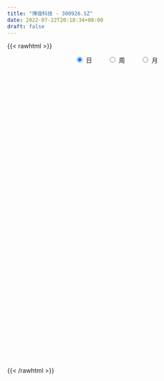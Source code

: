 ```yaml
---
title: "博俊科技 - 300926.SZ"
date: 2022-07-22T20:18:34+08:00
draft: false
---
```

{{< rawhtml >}}
    <div style="text-align: center">
        <label style="padding: 1rem;"><input style="margin-right: .5rem" type="radio" name="period" value="D" checked onclick="period_change(this)">日</label>
        <label style="padding: 1rem;"><input style="margin-right: .5rem" type="radio" name="period" value="W" onclick="period_change(this)">周</label>
        <label style="padding: 1rem;"><input style="margin-right: .5rem" type="radio" name="period" value="M" onclick="period_change(this)">月</label>
    </div>
    <div id="chart" style="height: 700px;"></div> 
    <script type="text/javascript">
        const D_v = [234369.51,167531.22,137761.3,122741.26,155857.55,140391.75,119864.9,116193.85,113505.72,135925.52,108235.72,97297.41,77523.96,62084.51,56857.83,49855.61,69548.69,101524.93,87492.18,70462.13,97535.82,71272.94,55432.78,47873.47,37488.83,43975.72,40570.62,49053.91,84072.17,52072.8,42782.95,40496.56,28825.0,31578.52,22863.61,32215.29,31085.4,61470.5,54564.92,145345.52,110065.35,74515.69,50929.39,34342.61,47921.86,70949.31,66016.16,70055.3,71000.26,51919.19,41006.09,32727.55,52837.05,39893.34,27330.69,40989.06,67646.05,81293.57,108786.14,91190.43,50222.84,38217.06,42575.15,72777.29,49784.33,78512.33,110859.47,105829.3,66523.48,83364.03,98784.8,59676.0,72375.1,38323.99,41037.31,38749.47,86896.06,169398.3,126295.31,119318.83,158614.06,109181.45,181546.95,118089.91,99601.31,71136.51,67074.51,62340.22,46185.69,41020.85,39433.8,52488.74,46586.0,32956.93,26565.67,40717.93,33270.29,23092.28,22237.53,19797.96,52820.42,32375.24,20029.95,15810.5,19789.0,12882.78,18732.02,15969.98,25457.44,20900.46,21845.11,154742.31,111520.84,71316.08,38294.56,26422.66,20708.57,22058.15,22022.2,25639.59,33309.15,23468.16,31900.78,19690.25,15640.96,24019.75,20754.27,17064.48,19512.03,24033.34,28958.81,21296.01,18112.44,15755.98,17322.55,11485.68,14113.95,16052.04,17283.4,41419.24,52758.17,28467.1,16399.08,16267.38,26083.72,57635.86,42998.42,26422.74,33776.06,19054.99,16986.23,19434.13,21160.61,33476.85,29152.6,18499.5,21222.86,17030.89,15569.1,39721.57,32333.92,26106.41,31006.48,27687.01,19383.46,18203.85,37055.68,45065.91,81059.44,42386.44,40091.11,35895.4,14909.75,29872.5,19799.31,14886.22,7584.92,16571.62,7228.99,8421.45,8482.14,12786.74,14210.56,10561.52,11036.41,11814.81,9295.22,13023.3,9358.67,10597.67,6131.06,24445.91,20918.4,29661.18,23778.93,21553.83,23327.83,10620.83,34305.07,40249.18,46920.01,43941.56,49420.29,79681.39,91550.7,70120.22,239575.51,196591.42,155834.61,99507.05,90826.77,148627.57,234452.72,146840.38,99560.93,101124.19,109674.18,101174.97,101747.17,76065.87,78997.82,50947.4,40490.75,35592.4,35013.2,34634.12,39776.72,33742.0,25953.49,44699.45,24321.0,25070.59,32480.77,38810.54,39781.97,22832.6,16389.56,18447.53,16101.54,19103.59,16116.02,27612.56,23179.64,21630.53,12715.28,17335.77,25522.18,15969.18,18682.67,24206.36,33671.21,16051.0,24138.65,17506.73,14563.26,16310.74,9473.02,12716.87,12802.59,16297.59,12461.39,13639.55,14298.36,13853.0,13269.86,14325.18,16048.87,15076.62,10453.92,13140.91,19013.28,18079.75,28697.16,18058.0,14525.62,45414.16,37393.42,25379.39,19124.0,12428.0,20887.68,19282.48,17410.51,14264.29,14028.0,18241.74,17638.77,20450.5,19744.09,13479.12,13041.25,10783.0,10736.0,10312.0,8367.0,9003.4,11623.34,16178.12,14484.0,18639.94,14110.08,11439.21,12003.52,10807.35,7012.59,26733.4,20364.02,44685.91,155960.25,121062.01,76735.4,81378.33,70720.63,87699.92,91225.59,63639.92,60849.89,56755.3,56971.05,39269.85,47424.95,70865.73,52287.71,89271.94,67050.06,64944.25,46619.59,48008.1,36371.84,35872.13,47595.0,29843.99,21495.8,21593.51,24216.94,23274.49,23610.81,103058.57,136245.58,82882.04,70963.07,47360.54,54288.9,71152.71,51305.0,67110.23,46620.28,53743.9,51684.1,36661.67,52516.52,91695.85,129906.92,113457.45,74290.2,71461.97,41316.02,48652.9,40924.19,66101.24,96952.74,78129.42,60290.24,37083.32,44767.5,21513.39,26309.0,71111.79,50100.94,68682.58,38133.99,30806.17,37344.01]
const D_histogram = [0.0,-0.0727521368,-0.1667026469,-0.1837574039,-0.030687149,-0.2243873796,-0.2450560222,-0.2564617099,-0.2321611751,-0.1236840931,-0.189936899,-0.3432939049,-0.5251937027,-0.6606442212,-0.6798792231,-0.7322047062,-0.6802434463,-0.4785750895,-0.3891126483,-0.3182602362,-0.1567619056,-0.229907614,-0.3379133835,-0.3834792002,-0.3757971993,-0.2832325522,-0.1665608432,-0.1030571034,0.0554922879,0.1388175786,0.1441441754,0.1695361929,0.2166363312,0.2316220394,0.2455872083,0.212948538,0.2372025974,0.2997710834,0.3434623525,0.5152001259,0.5489723604,0.4651690804,0.3614205922,0.2919054086,0.2883072678,0.3274706924,0.3363918399,0.3876646584,0.4197916536,0.3721834602,0.3081550461,0.2735031284,0.2220809029,0.1176644794,0.060542663,0.0301770313,0.0870277717,0.1506931163,0.2653647744,0.2873274259,0.278093621,0.2306495788,0.163132028,0.1895849771,0.1231464951,0.1599554093,0.2464201036,0.2242585448,0.1569989522,0.155261895,0.176461334,0.1307513438,-0.0932823263,-0.2007871195,-0.3268016824,-0.4232437098,-0.197739623,0.122456947,0.2086101093,0.3096417445,0.3846408116,0.3166231821,0.3519860444,0.2912219627,0.1631563252,0.0222232812,-0.1449645776,-0.2167673395,-0.276856979,-0.30093516,-0.2896449436,-0.3065341477,-0.3701341319,-0.3580019925,-0.3288549317,-0.2694000055,-0.2700326014,-0.2808748527,-0.2873351292,-0.2760154295,-0.1954418136,-0.1543734383,-0.1443344429,-0.136072409,-0.169890418,-0.1698492981,-0.1175684881,-0.0713936049,-0.0115201657,0.0155362568,0.0454587453,0.2605766576,0.3003793627,0.224974037,0.1561035033,0.0830961868,0.0430426181,0.028198098,-0.0071462187,-0.0062452443,-0.0471152606,-0.049375355,-0.036138957,-0.034222816,-0.0407007928,-0.0851928734,-0.0897199805,-0.1178956091,-0.0927775816,-0.0436576888,0.0122870772,0.010836569,-0.0290895525,-0.0750177327,-0.1546762839,-0.1698995738,-0.1531234742,-0.0925704964,-0.0471092714,0.0606454444,0.1454980658,0.135273344,0.1384358037,0.138658782,0.1603241656,0.2181787993,0.2422173838,0.2489921087,0.1591460424,0.1056227018,0.0461601331,-0.0235857604,-0.0099132448,0.032375813,0.0769088023,0.0788569794,0.0448974905,0.0092549534,-0.0096407229,0.0027562003,0.0302815095,0.0415263459,0.0782588459,0.0816375023,0.0714055523,0.0459964228,0.0722902887,0.1115785125,0.1745664303,0.1938258634,0.185502103,0.1037437356,0.0234034464,-0.0582715557,-0.1459414284,-0.2018078616,-0.2145684675,-0.289136105,-0.3110832112,-0.2720240206,-0.2101947006,-0.1662117489,-0.1098143183,-0.0904615485,-0.0906687419,-0.0512259199,-0.0271727382,-0.0050299873,-0.0165046081,-0.043305397,-0.0469380326,-0.0197974925,-0.0468605117,-0.0080925766,0.0392906119,0.0805657453,0.085032653,0.0845080311,0.1394019566,0.1952033198,0.2699013455,0.3040492317,0.346674066,0.3711658301,0.4523617067,0.7884493532,0.9655780743,1.059029888,0.8712747019,0.6887050876,0.5524863071,0.7747564723,0.8790038221,0.7275862898,0.4955925166,0.3645259185,0.2804222354,0.2039966471,-0.0395736295,-0.1938062408,-0.4354029221,-0.623650299,-0.6720813825,-0.7175142279,-0.6817459676,-0.6624121686,-0.5941706594,-0.5594009762,-0.527651359,-0.5799430134,-0.6272402489,-0.5890023461,-0.5029201275,-0.3997889836,-0.4136350997,-0.4238268587,-0.3912991064,-0.3774812654,-0.3510037201,-0.3490881374,-0.3044363952,-0.3271809146,-0.2740819402,-0.2732456066,-0.2318354071,-0.1755711587,-0.0831898575,-0.0340892185,0.0083620584,0.0801391109,0.0419072219,0.0087464835,-0.0909931337,-0.1453405853,-0.1348716778,-0.179106849,-0.179597532,-0.2128617364,-0.1706268637,-0.1128900629,-0.0584171393,0.0046893426,0.0252159728,0.0057955086,0.0102050711,0.0401454195,0.0825124179,0.1085611836,0.1195781617,0.1477650309,0.1568194946,0.1938933687,0.1529700812,0.1574919131,0.164374802,0.2351815871,0.2665019535,0.2542311278,0.2013002908,0.1309440541,0.0198704713,-0.0732941614,-0.0889179578,-0.0995913377,-0.142113279,-0.2307622551,-0.237850538,-0.1858845264,-0.1151593189,-0.0348449183,0.0301182384,0.0832617647,0.0909216185,0.0994587187,0.0976606183,0.0745782228,0.0928021194,0.0693787879,0.0183688355,0.0267287733,-0.0079706338,-0.0569726342,-0.1288331976,-0.1350173591,-0.154926276,-0.0786562216,-0.0244177067,0.248711426,0.4495083384,0.493224458,0.4523003194,0.4232573977,0.3415924006,0.3344701541,0.2326438572,-0.0137163494,-0.097767323,-0.0677989718,-0.0692520651,-0.0659147859,-0.0098219286,0.0521682964,0.1138481686,0.2031113291,0.2253870031,0.2269691469,0.197111794,0.1946134056,0.1630017745,0.1520805686,0.0662852295,0.0259750663,-0.0246152517,-0.0649009544,-0.0600920899,-0.0909516147,-0.1002227325,0.1587460823,0.2560076666,0.285799137,0.2627922386,0.1511399043,0.108773881,0.0990446216,0.0813377859,0.0593735963,0.0185262852,0.0132529991,0.0024432786,-0.0316971293,-0.0696643465,-0.007687318,0.1194449999,0.2281481811,0.2520733933,0.1093517797,-0.0125256896,-0.0408923963,-0.1028801026,-0.0854539686,-0.0247151076,0.0447273915,0.0118601371,-0.0489754262,-0.1827525088,-0.2514339614,-0.2719503871,-0.1820868455,-0.0949817852,-0.0177844558,-0.0012193318,-0.0165029485,-0.004961215]
const D_fast = [0.0,-0.0909401709,-0.2265663428,-0.2895604508,-0.1441619832,-0.3939590587,-0.4758917068,-0.551412822,-0.585152581,-0.5075965222,-0.6213335529,-0.860514035,-1.1737122584,-1.4743238323,-1.6635286399,-1.8989052996,-2.0170049013,-1.9349803169,-1.9427960377,-1.9515086847,-1.8292008305,-1.9598234424,-2.1523075578,-2.2937431746,-2.3800104735,-2.3582539644,-2.2832224662,-2.2454830023,-2.073060539,-1.9550308537,-1.913668213,-1.8458921473,-1.7446329261,-1.6717417081,-1.5963797371,-1.5757812729,-1.4922265642,-1.3547153073,-1.2251584501,-0.9246206452,-0.7536053207,-0.7211163305,-0.7345096706,-0.7310485021,-0.6625698259,-0.5415387283,-0.4485196208,-0.3003306377,-0.1632557291,-0.1178180574,-0.10480771,-0.0710838457,-0.0669858454,-0.141986149,-0.1839722997,-0.2067936736,-0.1281859902,-0.0268473666,0.1541654852,0.2479599931,0.3082495934,0.3184679459,0.2917334022,0.3655825955,0.3299307373,0.4067285039,0.5547982241,0.5887013014,0.5606914469,0.5977698635,0.6630846359,0.6500624817,0.40270823,0.2450066569,0.0372916734,-0.1649612814,0.0111078996,0.3619187064,0.5002243959,0.6786664673,0.8498257373,0.8609639033,0.9843232767,0.9963646858,0.9090881295,0.7737109058,0.5702819026,0.4442873058,0.3149834216,0.2156714505,0.154550431,0.06102769,-0.0951058271,-0.1724741859,-0.225540858,-0.2334359332,-0.3015766795,-0.3826376439,-0.4609317027,-0.5186158604,-0.4869026978,-0.4844276822,-0.5104722974,-0.5362283658,-0.6125189794,-0.6549401839,-0.632051496,-0.603725014,-0.5467316162,-0.5157911295,-0.4745039547,-0.194241878,-0.0793443322,-0.0985061486,-0.1283508066,-0.1805840763,-0.2098769906,-0.2176719861,-0.2548028575,-0.2554631942,-0.3081120256,-0.3227159587,-0.3185143,-0.325153863,-0.341807038,-0.407597337,-0.4345544392,-0.4922039701,-0.490280338,-0.4520748674,-0.3930583321,-0.3917996981,-0.4389982076,-0.503680821,-0.6220084432,-0.6797066265,-0.7012113955,-0.6638010418,-0.6301171347,-0.5072010577,-0.3859739199,-0.3623803056,-0.324608895,-0.2897212212,-0.2279747962,-0.1155754627,-0.0309825323,0.0380402198,-0.0120193359,-0.039137001,-0.0870595364,-0.16270187,-0.1515076656,-0.1011246545,-0.0373644646,-0.0157020428,-0.038437159,-0.0717659577,-0.0930718147,-0.0799858415,-0.044890155,-0.0232637321,0.0330334794,0.0568215113,0.0644409494,0.0505309256,0.0948973637,0.1620802156,0.268709741,0.3364256399,0.3744774053,0.3186549718,0.2441655442,0.1479226531,0.0237674233,-0.0825509752,-0.148953698,-0.2958053618,-0.3955232708,-0.4244700854,-0.4151894405,-0.412759426,-0.3838155751,-0.3870781924,-0.4099525713,-0.3833162292,-0.366056232,-0.345170978,-0.3607717508,-0.398398889,-0.4137660327,-0.3915748658,-0.4303530128,-0.3936082219,-0.3364023804,-0.2749858107,-0.2492607398,-0.2286583538,-0.1389139392,-0.034311746,0.1078616161,0.2180218101,0.3473151609,0.4645983826,0.6588846859,1.1920846706,1.6106079103,1.968817196,1.9988806854,1.988487343,1.9903901393,2.4063494225,2.7303477279,2.760826768,2.652731124,2.6127960055,2.5987978813,2.5733714548,2.3199077707,2.1172235992,1.7667761874,1.4226162358,1.2061648066,0.9813534042,0.8466851727,0.7004159295,0.6201147739,0.515034213,0.4148709905,0.2175935827,0.013486285,-0.0955263988,-0.135174212,-0.131990314,-0.2492452051,-0.3653936787,-0.430690703,-0.5112431784,-0.5725165631,-0.6578730148,-0.6893303713,-0.7938701194,-0.80929163,-0.8767666981,-0.8933153504,-0.8809438916,-0.8093600547,-0.7687817204,-0.7242399289,-0.6324280987,-0.6601831823,-0.6911572997,-0.8136452003,-0.9043277982,-0.9275768103,-1.0165886937,-1.0619787597,-1.1484583981,-1.1488802414,-1.1193659563,-1.0794973175,-1.0152185,-0.9883878766,-1.0063594637,-0.9993986334,-0.9594219302,-0.8964268273,-0.8432377657,-0.8023262472,-0.7371981202,-0.6889387829,-0.6033915666,-0.6060723338,-0.5621775236,-0.5142009342,-0.3845987523,-0.2866528976,-0.2353659413,-0.2379717056,-0.2755919288,-0.3816978937,-0.4931860668,-0.5310393527,-0.566610567,-0.6446608281,-0.791000368,-0.8575512853,-0.8520564054,-0.8101210276,-0.7385178566,-0.6660251402,-0.5920661728,-0.5616759143,-0.5282741345,-0.5056570803,-0.5100949202,-0.4686704936,-0.4747491281,-0.5211668717,-0.5061247406,-0.5428168061,-0.606061965,-0.7101308278,-0.7500693292,-0.808709815,-0.7521038161,-0.7039697278,-0.3686627387,-0.0554887416,0.1115334925,0.1836844338,0.2604558615,0.2641889645,0.3406842565,0.2970189239,0.04722963,-0.0612631743,-0.0482445661,-0.0670106757,-0.0801520929,-0.0265147179,0.0485175813,0.1386594957,0.2787004885,0.3573229132,0.4156473438,0.4350679393,0.4812229023,0.4903617149,0.5174606511,0.4482366193,0.4144202227,0.3576760918,0.3011651505,0.2909509926,0.237353564,0.2030267632,0.5016820985,0.6629455995,0.7641868541,0.8068780153,0.7330106572,0.7178381041,0.7328700001,0.7354976109,0.7283768204,0.6921610806,0.6902010442,0.6800021434,0.6379374531,0.5825541493,0.6426093483,0.7996029162,0.9653431427,1.0522867031,0.9369030345,0.8118941428,0.773304337,0.6855966051,0.6816592469,0.736219331,0.8168436781,0.7869414579,0.713862038,0.5343968283,0.4028568853,0.3143528628,0.358694693,0.422054307,0.4948055225,0.5110658136,0.4916564597,0.5019578894]
const D_slow = [0.0,-0.0181880342,-0.0598636959,-0.1058030469,-0.1134748341,-0.169571679,-0.2308356846,-0.2949511121,-0.3529914059,-0.3839124291,-0.4313966539,-0.5172201301,-0.6485185558,-0.8136796111,-0.9836494168,-1.1667005934,-1.336761455,-1.4564052274,-1.5536833894,-1.6332484485,-1.6724389249,-1.7299158284,-1.8143941743,-1.9102639743,-2.0042132742,-2.0750214122,-2.116661623,-2.1424258989,-2.1285528269,-2.0938484322,-2.0578123884,-2.0154283402,-1.9612692574,-1.9033637475,-1.8419669454,-1.7887298109,-1.7294291616,-1.6544863907,-1.5686208026,-1.4398207711,-1.302577681,-1.1862854109,-1.0959302629,-1.0229539107,-0.9508770938,-0.8690094207,-0.7849114607,-0.6879952961,-0.5830473827,-0.4900015176,-0.4129627561,-0.344586974,-0.2890667483,-0.2596506284,-0.2445149627,-0.2369707049,-0.215213762,-0.1775404829,-0.1111992893,-0.0393674328,0.0301559725,0.0878183671,0.1286013741,0.1759976184,0.2067842422,0.2467730945,0.3083781204,0.3644427566,0.4036924947,0.4425079685,0.4866233019,0.5193111379,0.4959905563,0.4457937764,0.3640933558,0.2582824284,0.2088475226,0.2394617594,0.2916142867,0.3690247228,0.4651849257,0.5443407212,0.6323372323,0.705142723,0.7459318043,0.7514876246,0.7152464802,0.6610546453,0.5918404006,0.5166066106,0.4441953747,0.3675618377,0.2750283048,0.1855278066,0.1033140737,0.0359640723,-0.031544078,-0.1017627912,-0.1735965735,-0.2426004309,-0.2914608843,-0.3300542439,-0.3661378546,-0.4001559568,-0.4426285613,-0.4850908859,-0.5144830079,-0.5323314091,-0.5352114505,-0.5313273863,-0.5199627,-0.4548185356,-0.3797236949,-0.3234801857,-0.2844543098,-0.2636802631,-0.2529196086,-0.2458700841,-0.2476566388,-0.2492179499,-0.260996765,-0.2733406037,-0.282375343,-0.290931047,-0.3011062452,-0.3224044635,-0.3448344587,-0.374308361,-0.3975027564,-0.4084171786,-0.4053454093,-0.402636267,-0.4099086551,-0.4286630883,-0.4673321593,-0.5098070527,-0.5480879213,-0.5712305454,-0.5830078633,-0.5678465021,-0.5314719857,-0.4976536497,-0.4630446987,-0.4283800032,-0.3882989618,-0.333754262,-0.273199916,-0.2109518889,-0.1711653783,-0.1447597028,-0.1332196695,-0.1391161096,-0.1415944208,-0.1335004676,-0.114273267,-0.0945590221,-0.0833346495,-0.0810209112,-0.0834310919,-0.0827420418,-0.0751716644,-0.064790078,-0.0452253665,-0.0248159909,-0.0069646029,0.0045345028,0.022607075,0.0505017031,0.0941433107,0.1425997766,0.1889753023,0.2149112362,0.2207620978,0.2061942089,0.1697088518,0.1192568864,0.0656147695,-0.0066692568,-0.0844400596,-0.1524460647,-0.2049947399,-0.2465476771,-0.2740012567,-0.2966166438,-0.3192838293,-0.3320903093,-0.3388834938,-0.3401409907,-0.3442671427,-0.355093492,-0.3668280001,-0.3717773732,-0.3834925012,-0.3855156453,-0.3756929923,-0.355551556,-0.3342933928,-0.313166385,-0.2783158958,-0.2295150659,-0.1620397295,-0.0860274216,0.0006410949,0.0934325525,0.2065229792,0.4036353174,0.645029836,0.909787308,1.1276059835,1.2997822554,1.4379038322,1.6315929502,1.8513439058,2.0332404782,2.1571386074,2.248270087,2.3183756459,2.3693748076,2.3594814003,2.31102984,2.2021791095,2.0462665348,1.8782461891,1.6988676322,1.5284311403,1.3628280981,1.2142854333,1.0744351892,0.9425223495,0.7975365961,0.6407265339,0.4934759474,0.3677459155,0.2677986696,0.1643898947,0.05843318,-0.0393915966,-0.133761913,-0.221512843,-0.3087848773,-0.3848939761,-0.4666892048,-0.5352096898,-0.6035210915,-0.6614799433,-0.7053727329,-0.7261701973,-0.7346925019,-0.7326019873,-0.7125672096,-0.7020904041,-0.6999037833,-0.7226520667,-0.758987213,-0.7927051324,-0.8374818447,-0.8823812277,-0.9355966618,-0.9782533777,-1.0064758934,-1.0210801782,-1.0199078426,-1.0136038494,-1.0121549723,-1.0096037045,-0.9995673496,-0.9789392452,-0.9517989493,-0.9219044088,-0.8849631511,-0.8457582775,-0.7972849353,-0.759042415,-0.7196694367,-0.6785757362,-0.6197803394,-0.5531548511,-0.4895970691,-0.4392719964,-0.4065359829,-0.401568365,-0.4198919054,-0.4421213949,-0.4670192293,-0.502547549,-0.5602381128,-0.6197007473,-0.6661718789,-0.6949617087,-0.7036729382,-0.6961433786,-0.6753279375,-0.6525975329,-0.6277328532,-0.6033176986,-0.5846731429,-0.561472613,-0.5441279161,-0.5395357072,-0.5328535139,-0.5348461723,-0.5490893309,-0.5812976303,-0.61505197,-0.653783539,-0.6734475944,-0.6795520211,-0.6173741646,-0.50499708,-0.3816909655,-0.2686158857,-0.1628015362,-0.0774034361,0.0062141024,0.0643750667,0.0609459794,0.0365041486,0.0195544057,0.0022413894,-0.0142373071,-0.0166927892,-0.0036507151,0.0248113271,0.0755891593,0.1319359101,0.1886781968,0.2379561453,0.2866094967,0.3273599404,0.3653800825,0.3819513899,0.3884451564,0.3822913435,0.3660661049,0.3510430824,0.3283051788,0.3032494956,0.3429360162,0.4069379329,0.4783877171,0.5440857768,0.5818707528,0.6090642231,0.6338253785,0.654159825,0.669003224,0.6736347953,0.6769480451,0.6775588648,0.6696345824,0.6522184958,0.6502966663,0.6801579163,0.7371949615,0.8002133099,0.8275512548,0.8244198324,0.8141967333,0.7884767077,0.7671132155,0.7609344386,0.7721162865,0.7750813208,0.7628374642,0.717149337,0.6542908467,0.5863032499,0.5407815385,0.5170360922,0.5125899783,0.5122851453,0.5081594082,0.5069191044]
const D_data = [['2021-01-07', 36.5, 31.15, 30.78, 38.2],['2021-01-08', 28.13, 30.01, 27.12, 32.8],['2021-01-11', 29.98, 29.19, 29.0, 32.58],['2021-01-12', 27.0, 29.7, 26.04, 31.28],['2021-01-13', 28.82, 32.1, 28.62, 32.28],['2021-01-14', 30.68, 27.52, 27.5, 32.05],['2021-01-15', 26.51, 28.89, 26.15, 30.12],['2021-01-18', 28.5, 28.68, 27.1, 29.6],['2021-01-19', 28.0, 28.92, 28.0, 30.66],['2021-01-20', 29.04, 30.14, 27.7, 30.44],['2021-01-21', 29.56, 27.88, 27.85, 29.6],['2021-01-22', 28.2, 25.91, 25.74, 28.4],['2021-01-25', 25.18, 24.21, 23.79, 25.2],['2021-01-26', 24.28, 23.35, 23.24, 24.98],['2021-01-27', 22.8, 23.72, 22.23, 23.74],['2021-01-28', 23.1, 22.39, 22.34, 23.77],['2021-01-29', 22.45, 22.95, 21.53, 23.98],['2021-02-01', 22.5, 24.85, 22.5, 25.12],['2021-02-02', 24.52, 23.67, 23.65, 26.15],['2021-02-03', 22.99, 23.36, 22.21, 23.88],['2021-02-04', 22.82, 24.7, 22.33, 25.8],['2021-02-05', 24.3, 21.6, 21.6, 24.5],['2021-02-08', 21.21, 20.19, 20.06, 22.16],['2021-02-09', 20.19, 20.0, 19.63, 20.59],['2021-02-10', 20.1, 19.98, 19.85, 20.85],['2021-02-18', 20.0, 20.76, 20.0, 20.91],['2021-02-19', 20.76, 21.15, 20.41, 21.35],['2021-02-22', 21.14, 20.56, 20.53, 21.45],['2021-02-23', 20.5, 22.03, 20.13, 22.76],['2021-02-24', 21.6, 21.52, 21.19, 21.91],['2021-02-25', 21.5, 20.6, 20.55, 21.61],['2021-02-26', 20.1, 20.77, 20.01, 21.5],['2021-03-01', 20.75, 21.11, 20.53, 21.33],['2021-03-02', 21.2, 20.78, 20.61, 21.45],['2021-03-03', 20.62, 20.77, 20.39, 21.0],['2021-03-04', 20.73, 20.06, 20.06, 20.73],['2021-03-05', 20.08, 20.68, 20.02, 21.02],['2021-03-08', 20.9, 21.37, 20.81, 22.0],['2021-03-09', 21.19, 21.45, 20.1, 21.8],['2021-03-10', 22.5, 23.77, 22.5, 25.74],['2021-03-11', 22.29, 22.83, 21.35, 23.38],['2021-03-12', 22.18, 21.45, 21.28, 22.32],['2021-03-15', 21.17, 20.86, 20.31, 21.2],['2021-03-16', 20.78, 20.93, 20.56, 21.18],['2021-03-17', 20.87, 21.65, 20.57, 21.65],['2021-03-18', 21.52, 22.4, 21.52, 22.58],['2021-03-19', 22.0, 22.3, 21.77, 22.96],['2021-03-22', 22.3, 23.18, 22.3, 23.88],['2021-03-23', 23.17, 23.4, 22.54, 23.95],['2021-03-24', 22.95, 22.6, 22.05, 23.45],['2021-03-25', 22.57, 22.3, 22.25, 23.13],['2021-03-26', 22.18, 22.58, 22.12, 22.6],['2021-03-29', 22.03, 22.29, 21.34, 22.33],['2021-03-30', 22.1, 21.3, 21.16, 22.23],['2021-03-31', 21.21, 21.49, 21.21, 21.78],['2021-04-01', 21.49, 21.59, 21.45, 22.38],['2021-04-02', 21.35, 22.77, 20.98, 22.77],['2021-04-06', 22.91, 23.25, 22.6, 23.88],['2021-04-07', 23.25, 24.52, 22.72, 25.66],['2021-04-08', 24.5, 23.94, 23.85, 25.0],['2021-04-09', 23.66, 23.81, 23.58, 24.4],['2021-04-12', 23.65, 23.39, 23.2, 23.91],['2021-04-13', 23.3, 23.0, 22.82, 23.97],['2021-04-14', 22.96, 24.23, 22.86, 24.71],['2021-04-15', 23.82, 23.11, 22.96, 23.84],['2021-04-16', 22.99, 24.47, 22.97, 24.75],['2021-04-19', 24.48, 25.63, 24.23, 26.68],['2021-04-20', 26.48, 24.68, 24.65, 26.78],['2021-04-21', 24.35, 24.08, 23.86, 25.28],['2021-04-22', 23.88, 24.9, 23.63, 25.37],['2021-04-23', 24.5, 25.44, 24.0, 25.94],['2021-04-26', 25.29, 24.73, 24.6, 25.69],['2021-04-27', 24.54, 21.85, 21.8, 24.54],['2021-04-28', 21.85, 22.36, 21.15, 22.69],['2021-04-29', 22.81, 21.34, 21.25, 23.18],['2021-04-30', 21.21, 20.85, 20.3, 21.39],['2021-05-06', 20.93, 25.02, 20.46, 25.02],['2021-05-07', 26.5, 27.69, 24.07, 29.13],['2021-05-10', 28.01, 26.03, 24.32, 28.25],['2021-05-11', 26.24, 26.98, 25.44, 28.33],['2021-05-12', 25.7, 27.47, 25.66, 31.21],['2021-05-13', 26.81, 26.05, 25.89, 28.24],['2021-05-14', 26.67, 27.61, 26.67, 30.56],['2021-05-17', 27.71, 26.69, 26.0, 28.26],['2021-05-18', 26.8, 25.62, 24.63, 26.81],['2021-05-19', 25.51, 24.91, 24.76, 25.77],['2021-05-20', 24.7, 23.8, 23.65, 24.76],['2021-05-21', 23.8, 24.3, 23.61, 24.47],['2021-05-24', 24.4, 23.98, 23.28, 24.42],['2021-05-25', 23.72, 24.05, 23.66, 24.35],['2021-05-26', 23.97, 24.29, 23.6, 24.48],['2021-05-27', 24.35, 23.74, 23.45, 24.5],['2021-05-28', 23.7, 22.71, 22.66, 23.95],['2021-05-31', 22.49, 23.26, 22.18, 23.27],['2021-06-01', 23.25, 23.33, 23.08, 23.46],['2021-06-02', 23.3, 23.72, 22.9, 23.84],['2021-06-03', 23.8, 22.91, 22.9, 23.8],['2021-06-04', 22.62, 22.52, 22.48, 23.13],['2021-06-07', 22.69, 22.28, 22.03, 22.73],['2021-06-08', 22.15, 22.26, 21.9, 22.49],['2021-06-09', 22.53, 23.15, 22.53, 24.17],['2021-06-10', 23.27, 22.8, 22.41, 23.38],['2021-06-11', 22.85, 22.38, 22.37, 22.85],['2021-06-15', 22.34, 22.24, 22.01, 22.63],['2021-06-16', 22.25, 21.46, 21.39, 22.36],['2021-06-17', 21.46, 21.59, 21.4, 21.9],['2021-06-18', 21.87, 22.2, 21.5, 22.38],['2021-06-21', 22.03, 22.24, 22.0, 22.35],['2021-06-22', 22.19, 22.59, 22.16, 22.87],['2021-06-23', 22.8, 22.34, 22.2, 22.8],['2021-06-24', 22.26, 22.48, 21.9, 22.57],['2021-06-25', 23.51, 25.52, 23.51, 26.98],['2021-06-28', 24.06, 24.18, 23.8, 24.75],['2021-06-29', 23.86, 22.8, 22.8, 24.17],['2021-06-30', 22.61, 22.6, 22.35, 22.85],['2021-07-01', 22.65, 22.22, 22.2, 22.69],['2021-07-02', 22.06, 22.34, 21.92, 22.47],['2021-07-05', 22.29, 22.5, 22.02, 22.5],['2021-07-06', 22.53, 22.08, 22.02, 22.53],['2021-07-07', 22.01, 22.4, 21.93, 22.58],['2021-07-08', 22.21, 21.71, 21.54, 22.32],['2021-07-09', 21.52, 22.0, 21.33, 22.36],['2021-07-12', 21.67, 22.15, 21.55, 22.4],['2021-07-13', 22.05, 21.98, 21.72, 22.25],['2021-07-14', 21.78, 21.79, 21.71, 21.99],['2021-07-15', 21.57, 21.08, 20.83, 21.68],['2021-07-16', 21.23, 21.33, 21.21, 21.9],['2021-07-19', 21.19, 20.81, 20.51, 21.19],['2021-07-20', 21.25, 21.33, 21.02, 21.67],['2021-07-21', 21.4, 21.72, 20.94, 21.87],['2021-07-22', 21.73, 22.02, 21.43, 22.3],['2021-07-23', 22.02, 21.4, 21.4, 22.06],['2021-07-26', 21.2, 20.74, 20.53, 21.39],['2021-07-27', 21.0, 20.33, 20.33, 21.16],['2021-07-28', 20.28, 19.41, 18.99, 20.3],['2021-07-29', 19.5, 19.76, 19.5, 20.05],['2021-07-30', 19.75, 19.96, 19.55, 20.16],['2021-08-02', 20.3, 20.54, 20.11, 20.8],['2021-08-03', 20.6, 20.5, 20.36, 20.83],['2021-08-04', 20.3, 21.62, 20.25, 21.7],['2021-08-05', 21.79, 21.86, 20.92, 22.54],['2021-08-06', 21.6, 20.91, 20.91, 21.64],['2021-08-09', 20.65, 21.1, 20.61, 21.16],['2021-08-10', 20.94, 21.12, 20.85, 21.34],['2021-08-11', 21.08, 21.51, 20.84, 21.7],['2021-08-12', 21.41, 22.28, 21.26, 22.5],['2021-08-13', 22.54, 22.22, 21.91, 22.56],['2021-08-16', 22.1, 22.25, 21.78, 22.39],['2021-08-17', 22.06, 20.95, 20.9, 22.19],['2021-08-18', 20.69, 21.1, 20.69, 21.38],['2021-08-19', 20.82, 20.76, 20.64, 21.23],['2021-08-20', 20.74, 20.27, 19.8, 20.74],['2021-08-23', 20.21, 21.13, 20.21, 21.27],['2021-08-24', 21.39, 21.63, 21.33, 22.25],['2021-08-25', 21.98, 21.92, 21.48, 22.22],['2021-08-26', 22.09, 21.56, 21.51, 22.19],['2021-08-27', 22.01, 21.06, 20.95, 22.09],['2021-08-30', 21.46, 20.86, 20.61, 21.6],['2021-08-31', 20.86, 20.91, 20.42, 21.06],['2021-09-01', 22.5, 21.27, 20.9, 22.5],['2021-09-02', 20.78, 21.57, 20.56, 21.98],['2021-09-03', 21.25, 21.49, 21.25, 21.88],['2021-09-06', 21.45, 21.98, 21.33, 22.18],['2021-09-07', 22.47, 21.73, 21.63, 22.47],['2021-09-08', 21.66, 21.6, 21.48, 21.93],['2021-09-09', 21.41, 21.36, 21.06, 21.73],['2021-09-10', 21.44, 22.06, 21.25, 22.28],['2021-09-13', 21.88, 22.48, 21.65, 22.49],['2021-09-14', 22.4, 23.18, 22.12, 23.7],['2021-09-15', 23.18, 23.02, 22.58, 23.43],['2021-09-16', 22.92, 22.88, 22.71, 23.77],['2021-09-17', 22.61, 21.86, 21.82, 22.66],['2021-09-22', 21.57, 21.52, 21.39, 21.82],['2021-09-23', 21.55, 21.08, 20.85, 21.79],['2021-09-24', 21.09, 20.49, 20.36, 21.26],['2021-09-27', 20.54, 20.38, 19.77, 20.83],['2021-09-28', 20.29, 20.58, 20.23, 20.62],['2021-09-29', 20.28, 19.37, 19.35, 20.38],['2021-09-30', 19.52, 19.52, 19.5, 19.77],['2021-10-08', 19.8, 20.08, 19.65, 20.24],['2021-10-11', 20.06, 20.42, 19.9, 20.47],['2021-10-12', 20.95, 20.3, 20.02, 20.95],['2021-10-13', 19.7, 20.58, 19.7, 20.89],['2021-10-14', 20.57, 20.2, 20.11, 20.66],['2021-10-15', 20.2, 19.89, 19.81, 20.2],['2021-10-18', 19.9, 20.39, 19.78, 20.46],['2021-10-19', 20.39, 20.29, 20.08, 20.51],['2021-10-20', 20.2, 20.33, 19.8, 20.67],['2021-10-21', 20.35, 19.88, 19.82, 20.38],['2021-10-22', 19.85, 19.51, 19.5, 20.02],['2021-10-25', 19.4, 19.63, 19.4, 19.7],['2021-10-26', 20.5, 20.0, 19.98, 21.5],['2021-10-27', 19.55, 19.24, 19.05, 19.93],['2021-10-28', 19.24, 20.02, 19.0, 20.84],['2021-10-29', 19.8, 20.32, 19.8, 20.54],['2021-11-01', 20.06, 20.48, 19.92, 20.66],['2021-11-02', 20.69, 20.16, 20.02, 21.1],['2021-11-03', 20.0, 20.13, 19.81, 20.25],['2021-11-04', 20.11, 21.02, 20.08, 21.03],['2021-11-05', 20.95, 21.43, 20.65, 21.48],['2021-11-08', 21.46, 22.18, 21.23, 22.4],['2021-11-09', 22.02, 22.18, 21.83, 22.58],['2021-11-10', 22.5, 22.75, 22.13, 22.96],['2021-11-11', 22.85, 23.0, 22.6, 23.88],['2021-11-12', 22.31, 24.35, 22.31, 24.97],['2021-11-15', 24.66, 29.22, 24.66, 29.22],['2021-11-16', 31.0, 29.4, 26.62, 34.05],['2021-11-17', 28.51, 30.01, 28.02, 31.69],['2021-11-18', 29.11, 27.15, 26.89, 29.88],['2021-11-19', 26.63, 27.01, 26.5, 27.78],['2021-11-22', 26.69, 27.42, 26.3, 27.6],['2021-11-23', 28.33, 32.9, 28.24, 32.9],['2021-11-24', 32.35, 33.22, 32.35, 36.2],['2021-11-25', 33.72, 30.81, 30.81, 34.5],['2021-11-26', 30.5, 29.55, 29.53, 31.14],['2021-11-29', 29.02, 30.49, 28.65, 30.6],['2021-11-30', 30.34, 31.08, 30.3, 31.69],['2021-12-01', 30.06, 31.27, 30.06, 31.9],['2021-12-02', 32.34, 28.71, 28.62, 32.38],['2021-12-03', 28.64, 28.99, 28.64, 31.69],['2021-12-06', 28.35, 26.89, 26.81, 28.72],['2021-12-07', 27.28, 26.27, 25.82, 27.57],['2021-12-08', 26.27, 27.14, 26.08, 27.3],['2021-12-09', 27.06, 26.62, 26.45, 27.38],['2021-12-10', 26.61, 27.28, 26.25, 27.28],['2021-12-13', 27.4, 26.89, 26.23, 27.69],['2021-12-14', 26.51, 27.42, 26.46, 27.6],['2021-12-15', 27.35, 26.98, 26.67, 27.37],['2021-12-16', 26.71, 26.83, 26.5, 27.11],['2021-12-17', 26.65, 25.4, 25.4, 26.99],['2021-12-20', 25.59, 24.81, 24.74, 25.59],['2021-12-21', 24.92, 25.45, 24.8, 25.58],['2021-12-22', 25.65, 26.01, 25.65, 26.5],['2021-12-23', 25.9, 26.42, 25.88, 26.9],['2021-12-24', 26.45, 24.9, 24.86, 27.46],['2021-12-27', 24.62, 24.56, 24.31, 25.21],['2021-12-28', 24.51, 24.83, 24.4, 24.83],['2021-12-29', 24.68, 24.4, 23.97, 24.75],['2021-12-30', 24.28, 24.35, 24.28, 24.79],['2021-12-31', 24.41, 23.8, 23.66, 24.51],['2022-01-04', 24.01, 24.15, 23.8, 24.19],['2022-01-05', 24.21, 23.05, 22.75, 24.28],['2022-01-06', 23.05, 23.77, 22.94, 23.98],['2022-01-07', 24.05, 22.96, 22.9, 24.08],['2022-01-10', 22.91, 23.29, 22.8, 23.47],['2022-01-11', 23.35, 23.48, 23.32, 23.89],['2022-01-12', 23.75, 24.13, 23.52, 24.25],['2022-01-13', 24.18, 23.82, 23.81, 24.24],['2022-01-14', 23.98, 23.87, 23.58, 24.24],['2022-01-17', 24.5, 24.48, 23.91, 24.6],['2022-01-18', 24.35, 23.14, 22.96, 24.48],['2022-01-19', 23.4, 22.93, 22.75, 23.46],['2022-01-20', 22.95, 21.6, 21.59, 22.95],['2022-01-21', 21.6, 21.55, 21.21, 21.83],['2022-01-24', 21.71, 22.02, 21.31, 22.11],['2022-01-25', 21.9, 21.0, 21.0, 22.38],['2022-01-26', 21.06, 21.16, 20.8, 21.37],['2022-01-27', 21.18, 20.37, 20.3, 21.36],['2022-01-28', 20.48, 21.05, 20.48, 21.3],['2022-02-07', 21.71, 21.26, 21.24, 21.86],['2022-02-08', 21.24, 21.31, 20.92, 21.53],['2022-02-09', 21.33, 21.57, 21.19, 21.58],['2022-02-10', 21.57, 21.13, 21.02, 21.66],['2022-02-11', 21.08, 20.5, 20.33, 21.13],['2022-02-14', 20.43, 20.62, 20.21, 20.88],['2022-02-15', 20.65, 20.91, 20.33, 21.0],['2022-02-16', 21.21, 21.17, 20.85, 21.28],['2022-02-17', 21.17, 21.09, 20.98, 21.35],['2022-02-18', 21.0, 20.96, 20.64, 21.1],['2022-02-21', 20.96, 21.26, 20.83, 21.27],['2022-02-22', 21.04, 21.12, 20.86, 21.45],['2022-02-23', 21.09, 21.62, 21.04, 21.68],['2022-02-24', 21.5, 20.66, 20.39, 21.88],['2022-02-25', 20.87, 21.15, 20.87, 21.65],['2022-02-28', 21.19, 21.24, 20.46, 21.25],['2022-03-01', 21.24, 22.32, 21.24, 22.37],['2022-03-02', 22.06, 22.22, 21.91, 22.58],['2022-03-03', 22.26, 21.86, 21.67, 22.32],['2022-03-04', 21.76, 21.29, 21.12, 21.92],['2022-03-07', 21.29, 20.81, 20.69, 21.29],['2022-03-08', 20.94, 19.81, 19.8, 21.26],['2022-03-09', 19.85, 19.4, 18.45, 20.04],['2022-03-10', 19.84, 19.95, 19.82, 20.25],['2022-03-11', 19.7, 19.8, 19.28, 19.92],['2022-03-14', 19.65, 19.09, 19.09, 19.77],['2022-03-15', 19.0, 17.93, 17.91, 19.13],['2022-03-16', 18.31, 18.42, 17.71, 18.59],['2022-03-17', 18.57, 19.02, 18.52, 19.27],['2022-03-18', 18.81, 19.37, 18.81, 19.5],['2022-03-21', 19.38, 19.74, 19.3, 19.79],['2022-03-22', 19.69, 19.84, 19.49, 20.01],['2022-03-23', 19.84, 19.96, 19.74, 20.12],['2022-03-24', 19.96, 19.53, 19.5, 19.96],['2022-03-25', 19.73, 19.57, 19.5, 19.95],['2022-03-28', 19.71, 19.45, 19.13, 19.71],['2022-03-29', 19.7, 19.1, 19.05, 19.77],['2022-03-30', 19.39, 19.59, 18.96, 19.61],['2022-03-31', 19.51, 19.04, 18.93, 19.51],['2022-04-01', 18.95, 18.45, 18.39, 18.98],['2022-04-06', 18.69, 19.02, 18.46, 19.36],['2022-04-07', 18.81, 18.34, 18.33, 19.1],['2022-04-08', 18.34, 17.83, 17.81, 18.65],['2022-04-11', 17.83, 17.06, 16.86, 17.83],['2022-04-12', 17.05, 17.48, 16.92, 17.48],['2022-04-13', 17.48, 17.03, 17.0, 17.48],['2022-04-14', 17.29, 18.2, 17.28, 18.6],['2022-04-15', 18.0, 18.14, 17.65, 18.41],['2022-04-18', 19.21, 21.77, 19.21, 21.77],['2022-04-19', 25.0, 22.35, 22.0, 26.0],['2022-04-20', 19.67, 21.36, 19.67, 22.18],['2022-04-21', 20.65, 20.64, 20.18, 21.32],['2022-04-22', 20.4, 20.92, 20.2, 21.54],['2022-04-25', 20.61, 20.25, 20.04, 21.4],['2022-04-26', 20.52, 21.21, 20.52, 21.8],['2022-04-27', 20.4, 19.96, 16.97, 20.4],['2022-04-28', 18.93, 17.3, 17.28, 18.95],['2022-04-29', 17.55, 18.4, 17.5, 18.75],['2022-05-05', 19.0, 19.62, 19.0, 20.23],['2022-05-06', 19.82, 19.25, 19.19, 20.66],['2022-05-09', 19.08, 19.26, 19.07, 19.84],['2022-05-10', 19.21, 20.05, 18.46, 20.1],['2022-05-11', 20.0, 20.46, 20.0, 21.38],['2022-05-12', 20.35, 20.86, 20.08, 20.88],['2022-05-13', 20.63, 21.75, 20.61, 21.9],['2022-05-16', 22.46, 21.4, 21.02, 22.58],['2022-05-17', 21.13, 21.41, 21.0, 22.15],['2022-05-18', 21.4, 21.14, 21.14, 21.81],['2022-05-19', 20.78, 21.59, 20.68, 21.8],['2022-05-20', 21.63, 21.32, 21.16, 21.74],['2022-05-23', 21.37, 21.64, 20.95, 21.86],['2022-05-24', 21.69, 20.58, 20.38, 22.18],['2022-05-25', 20.58, 20.9, 19.7, 20.91],['2022-05-26', 20.77, 20.58, 20.01, 20.99],['2022-05-27', 20.58, 20.48, 20.11, 21.27],['2022-05-30', 20.62, 20.95, 20.3, 21.12],['2022-05-31', 20.86, 20.42, 19.89, 20.95],['2022-06-01', 20.21, 20.55, 20.21, 20.98],['2022-06-02', 20.58, 24.66, 20.53, 24.66],['2022-06-06', 25.01, 23.82, 23.58, 25.12],['2022-06-07', 23.81, 23.6, 22.81, 24.04],['2022-06-08', 23.39, 23.25, 22.28, 23.67],['2022-06-09', 23.24, 22.02, 21.89, 23.24],['2022-06-10', 21.8, 22.66, 21.8, 22.9],['2022-06-13', 22.78, 23.1, 22.67, 23.98],['2022-06-14', 22.79, 23.09, 22.09, 23.3],['2022-06-15', 23.13, 23.08, 22.69, 23.66],['2022-06-16', 22.87, 22.8, 22.31, 22.97],['2022-06-17', 22.62, 23.23, 22.41, 23.44],['2022-06-20', 23.4, 23.22, 22.9, 23.87],['2022-06-21', 23.1, 22.89, 22.5, 23.34],['2022-06-22', 23.07, 22.7, 22.7, 23.6],['2022-06-23', 22.7, 24.08, 22.64, 24.2],['2022-06-24', 24.2, 25.55, 23.21, 28.0],['2022-06-27', 25.61, 26.2, 25.06, 27.05],['2022-06-28', 25.99, 25.8, 25.0, 26.1],['2022-06-29', 25.91, 23.65, 23.61, 25.91],['2022-06-30', 23.8, 23.35, 23.27, 24.24],['2022-07-01', 23.44, 24.21, 23.26, 24.5],['2022-07-04', 24.22, 23.6, 23.28, 24.8],['2022-07-05', 24.11, 24.51, 23.8, 25.45],['2022-07-06', 25.3, 25.33, 25.08, 26.49],['2022-07-07', 24.98, 25.91, 24.64, 26.39],['2022-07-08', 26.33, 24.86, 24.84, 26.37],['2022-07-11', 24.55, 24.35, 23.95, 25.31],['2022-07-12', 24.38, 22.92, 22.64, 24.53],['2022-07-13', 23.09, 23.11, 22.69, 23.37],['2022-07-14', 22.91, 23.35, 22.82, 23.66],['2022-07-15', 23.06, 24.82, 22.96, 25.2],['2022-07-18', 25.01, 25.23, 24.8, 25.48],['2022-07-19', 25.69, 25.58, 25.29, 26.51],['2022-07-20', 25.6, 25.14, 24.62, 25.67],['2022-07-21', 25.1, 24.81, 24.46, 25.1],['2022-07-22', 24.84, 25.2, 24.65, 25.55]]
const W_v = [401900.73,676616.76,571158.22,315870.6,428288.0,140795.08,84546.34,268478.39,146567.82,445961.98,270159.33,266708.39,228696.19,331492.98,281866.16,465361.08,250161.87,256294.36,694956.6000000001,418242.46,225715.08,156603.1,147261.1,67214.3,238915.3,268262.71,126497.25,112006.01,110864.67,76790.6,155979.95,159384.46,115674.15,123512.42,130761.89,133336.48,244498.3,64581.56,46271.75,8421.45,57077.37,54089.67,104935.48,130056.74,311513.95,761628.8100000001,720308.3700000001,489786.3799999999,241041.57,178805.78,160464.87,92874.82,88538.75,90225.08,115573.95,65866.48,70549.89,69174.45,96989.1,141836.59,84272.96,90103.1,58351.37,59655.86,44189.23,76920.88,479821.9,374135.95,113726.35,299120.1799999999,262993.84,156400.43,174160.81,391740.13,289932.12,362465.06,349178.54,342397.83,200785.0,225067.69]
const W_histogram = [0.0,-0.0714757835,-0.3025422716,-0.6195583261,-0.8696688608,-1.0799817224,-1.0738124468,-1.0287497085,-0.9408197131,-0.7736032778,-0.5585887885,-0.3599897513,-0.1870135913,0.0155062055,0.201640905,0.3870721499,0.2066334442,0.5352983746,0.7229921557,0.6047098337,0.4092362985,0.2640398491,0.1605566239,0.0857245534,0.2559397324,0.1554246657,0.0713782128,-0.0191626925,-0.061759144,-0.1682958752,-0.1564165065,-0.0476080928,-0.091687424,-0.0542137473,0.0095605479,0.0953890897,0.14118452,0.0844988446,-0.0081139701,-0.0207307838,-0.030362258,-0.0496738357,0.0020158666,0.1146388408,0.3747984133,0.6963462386,1.0302697296,1.154262276,1.0641531686,0.8312985375,0.6073540807,0.3610590059,0.1294358576,0.0305367581,-0.1861896785,-0.3488343371,-0.4714513025,-0.4970215279,-0.47652226,-0.4303269243,-0.4734894168,-0.501671114,-0.4776372695,-0.5052863133,-0.5308192999,-0.4931272297,-0.259029233,-0.2517428486,-0.1713602531,0.0563135529,0.1772574941,0.1983958945,0.4757824938,0.5037618688,0.5368141233,0.6817707102,0.654141358,0.6452930896,0.6031753399,0.5678414662]
const W_fast = [0.0,-0.0893447293,-0.3960467853,-0.8679524214,-1.3354801713,-1.8157884635,-2.0780722997,-2.2901969884,-2.4374719213,-2.4636563055,-2.3882890133,-2.2796874139,-2.1534646517,-1.9470683036,-1.7105233778,-1.4283240955,-1.5571044402,-1.094614916,-0.726173096,-0.6932779596,-0.7864424202,-0.8656289073,-0.9289729766,-0.9823739086,-0.7481737966,-0.8098326969,-0.8760345966,-0.9713661751,-1.0294024126,-1.1780131125,-1.2052378704,-1.1083314799,-1.1753326671,-1.1514124272,-1.0852479951,-0.9755721808,-0.8944806206,-0.9300415848,-1.024682892,-1.0424824017,-1.0597044404,-1.091434477,-1.039240808,-0.8979581236,-0.5440989479,-0.0484645629,0.5430263605,0.9555844759,1.1315136606,1.1064836639,1.0343777273,0.878347404,0.6790832201,0.58781831,0.3245444539,0.074691211,-0.16578858,-0.3156141874,-0.4142454846,-0.4756318799,-0.6371667267,-0.7907662023,-0.8861416752,-1.0401122973,-1.1983501089,-1.2839398461,-1.1145991576,-1.1702484854,-1.1327059532,-0.8909537589,-0.7256954443,-0.6549580702,-0.2586258475,-0.1047060053,0.06254978,0.3779490445,0.5138550319,0.6663300358,0.7750061211,0.8816326139]
const W_slow = [0.0,-0.0178689459,-0.0935045138,-0.2483940953,-0.4658113105,-0.7358067411,-1.0042598528,-1.2614472799,-1.4966522082,-1.6900530277,-1.8297002248,-1.9196976626,-1.9664510604,-1.9625745091,-1.9121642828,-1.8153962454,-1.7637378843,-1.6299132907,-1.4491652517,-1.2979877933,-1.1956787187,-1.1296687564,-1.0895296004,-1.0680984621,-1.004113529,-0.9652573626,-0.9474128094,-0.9522034825,-0.9676432685,-1.0097172373,-1.0488213639,-1.0607233871,-1.0836452431,-1.0971986799,-1.094808543,-1.0709612705,-1.0356651406,-1.0145404294,-1.0165689219,-1.0217516179,-1.0293421824,-1.0417606413,-1.0412566746,-1.0125969644,-0.9188973611,-0.7448108015,-0.4872433691,-0.1986778001,0.0673604921,0.2751851264,0.4270236466,0.5172883981,0.5496473625,0.557281552,0.5107341324,0.4235255481,0.3056627225,0.1814073405,0.0622767755,-0.0453049556,-0.1636773098,-0.2890950883,-0.4085044057,-0.534825984,-0.667530809,-0.7908126164,-0.8555699246,-0.9185056368,-0.9613457001,-0.9472673118,-0.9029529383,-0.8533539647,-0.7344083413,-0.6084678741,-0.4742643432,-0.3038216657,-0.1402863262,0.0210369462,0.1718307812,0.3137911477]
const W_data = [['2021-01-08', 36.5, 30.01, 27.12, 38.2],['2021-01-15', 29.98, 28.89, 26.04, 32.58],['2021-01-22', 28.5, 25.91, 25.74, 30.66],['2021-01-29', 25.18, 22.95, 21.53, 25.2],['2021-02-05', 22.5, 21.6, 21.6, 26.15],['2021-02-10', 21.21, 19.98, 19.63, 22.16],['2021-02-19', 20.0, 21.15, 20.0, 21.35],['2021-02-26', 21.14, 20.77, 20.01, 22.76],['2021-03-05', 20.75, 20.68, 20.02, 21.45],['2021-03-12', 20.9, 21.45, 20.1, 25.74],['2021-03-19', 21.17, 22.3, 20.31, 22.96],['2021-03-26', 22.3, 22.58, 22.05, 23.95],['2021-04-02', 22.03, 22.77, 20.98, 22.77],['2021-04-09', 22.91, 23.81, 22.6, 25.66],['2021-04-16', 23.65, 24.47, 22.82, 24.75],['2021-04-23', 24.48, 25.44, 23.63, 26.78],['2021-04-30', 25.29, 20.85, 20.3, 25.69],['2021-05-07', 20.93, 27.69, 20.46, 29.13],['2021-05-14', 28.01, 27.61, 24.32, 31.21],['2021-05-21', 27.71, 24.3, 23.61, 28.26],['2021-05-28', 24.4, 22.71, 22.66, 24.5],['2021-06-04', 22.49, 22.52, 22.18, 23.84],['2021-06-11', 22.69, 22.38, 21.9, 24.17],['2021-06-18', 22.34, 22.2, 21.39, 22.63],['2021-06-25', 22.03, 25.52, 21.9, 26.98],['2021-07-02', 24.06, 22.34, 21.92, 24.75],['2021-07-09', 22.29, 22.0, 21.33, 22.58],['2021-07-16', 21.67, 21.33, 20.83, 22.4],['2021-07-23', 21.19, 21.4, 20.51, 22.3],['2021-07-30', 21.2, 19.96, 18.99, 21.39],['2021-08-06', 20.3, 20.91, 20.11, 22.54],['2021-08-13', 20.65, 22.22, 20.61, 22.56],['2021-08-20', 22.1, 20.27, 19.8, 22.39],['2021-08-27', 20.21, 21.06, 20.21, 22.25],['2021-09-03', 21.46, 21.49, 20.42, 22.5],['2021-09-10', 21.45, 22.06, 21.06, 22.47],['2021-09-17', 21.88, 21.86, 21.65, 23.77],['2021-09-24', 21.57, 20.49, 20.36, 21.82],['2021-09-30', 20.54, 19.52, 19.35, 20.83],['2021-10-08', 19.8, 20.08, 19.65, 20.24],['2021-10-15', 20.06, 19.89, 19.7, 20.95],['2021-10-22', 19.9, 19.51, 19.5, 20.67],['2021-10-29', 19.4, 20.32, 19.0, 21.5],['2021-11-05', 20.06, 21.43, 19.81, 21.48],['2021-11-12', 21.46, 24.35, 21.23, 24.97],['2021-11-19', 24.66, 27.01, 24.66, 34.05],['2021-11-26', 26.69, 29.55, 26.3, 36.2],['2021-12-03', 29.02, 28.99, 28.62, 32.38],['2021-12-10', 28.35, 27.28, 25.82, 28.72],['2021-12-17', 27.4, 25.4, 25.4, 27.69],['2021-12-24', 25.59, 24.9, 24.74, 27.46],['2021-12-31', 24.62, 23.8, 23.66, 25.21],['2022-01-07', 24.01, 22.96, 22.75, 24.28],['2022-01-14', 22.91, 23.87, 22.8, 24.25],['2022-01-21', 24.5, 21.55, 21.21, 24.6],['2022-01-28', 21.71, 21.05, 20.3, 22.38],['2022-02-11', 21.71, 20.5, 20.33, 21.86],['2022-02-18', 20.43, 20.96, 20.21, 21.35],['2022-02-25', 20.96, 21.15, 20.39, 21.88],['2022-03-04', 21.19, 21.29, 20.46, 22.58],['2022-03-11', 21.29, 19.8, 18.45, 21.29],['2022-03-18', 19.65, 19.37, 17.71, 19.77],['2022-03-25', 19.38, 19.57, 19.3, 20.12],['2022-04-01', 19.71, 18.45, 18.39, 19.77],['2022-04-08', 18.69, 17.83, 17.81, 19.36],['2022-04-15', 17.83, 18.14, 16.86, 18.6],['2022-04-22', 19.21, 20.92, 19.21, 26.0],['2022-04-29', 20.61, 18.4, 16.97, 21.8],['2022-05-06', 19.0, 19.25, 19.0, 20.66],['2022-05-13', 19.08, 21.75, 18.46, 21.9],['2022-05-20', 22.46, 21.32, 20.68, 22.58],['2022-05-27', 21.37, 20.48, 19.7, 22.18],['2022-06-02', 20.62, 24.66, 19.89, 24.66],['2022-06-10', 25.01, 22.66, 21.8, 25.12],['2022-06-17', 22.78, 23.23, 22.09, 23.98],['2022-06-24', 23.4, 25.55, 22.5, 28.0],['2022-07-01', 25.61, 24.21, 23.26, 27.05],['2022-07-08', 24.22, 24.86, 23.28, 26.49],['2022-07-15', 24.55, 24.82, 22.64, 25.31],['2022-07-22', 25.01, 25.2, 24.46, 26.51]]
const M_v = [1965546.3100000001,922107.8100000001,1249458.6000000003,1437517.2,1628165.4299999999,798168.3500000001,473289.76,587150.9699999999,586849.99,224523.97,2134306.2400000002,952175.05,360204.26,251239.06,405210.2600000001,989551.9600000001,879732.23,1471332.3299999998,816903.4199999999]
const M_histogram = [0.0,-0.1391225071,-0.1727629613,-0.2249240812,-0.0908027012,-0.0426671938,-0.1772110356,-0.1896924308,-0.27391414,-0.2583012573,0.4552802126,0.4166194205,0.1966388716,0.0617181076,-0.1654809462,-0.3386753745,-0.2984147161,-0.0677208534,0.2014707715]
const M_fast = [0.0,-0.1739031339,-0.2507343285,-0.3591264686,-0.2477057639,-0.210237055,-0.3890836556,-0.4489881586,-0.6016884027,-0.6506508344,0.1767506887,0.2422447517,0.0714239207,-0.0480673164,-0.3166366068,-0.5744998787,-0.6088428993,-0.39507925,-0.0755199322]
const M_slow = [0.0,-0.0347806268,-0.0779713671,-0.1342023874,-0.1569030627,-0.1675698612,-0.2118726201,-0.2592957278,-0.3277742628,-0.3923495771,-0.2785295239,-0.1743746688,-0.1252149509,-0.109785424,-0.1511556606,-0.2358245042,-0.3104281832,-0.3273583966,-0.2769907037]
const M_data = [['2021-01-29', 36.5, 22.95, 21.53, 38.2],['2021-02-26', 22.5, 20.77, 19.63, 26.15],['2021-03-31', 20.75, 21.49, 20.02, 25.74],['2021-04-30', 21.49, 20.85, 20.3, 26.78],['2021-05-31', 20.93, 23.26, 20.46, 31.21],['2021-06-30', 23.25, 22.6, 21.39, 26.98],['2021-07-30', 22.65, 19.96, 18.99, 22.69],['2021-08-31', 20.3, 20.91, 19.8, 22.56],['2021-09-30', 22.5, 19.52, 19.35, 23.77],['2021-10-29', 19.8, 20.32, 19.0, 21.5],['2021-11-30', 20.06, 31.08, 19.81, 36.2],['2021-12-31', 30.06, 23.8, 23.66, 32.38],['2022-01-28', 24.01, 21.05, 20.3, 24.6],['2022-02-28', 21.71, 21.24, 20.21, 21.88],['2022-03-31', 21.24, 19.04, 17.71, 22.58],['2022-04-29', 18.95, 18.4, 16.86, 26.0],['2022-05-31', 19.0, 20.42, 18.46, 22.58],['2022-06-30', 20.21, 23.35, 20.21, 28.0],['2022-07-29', 23.44, 25.2, 22.64, 26.51]]
        const D_a = [null,null,null,26.04,null,null,null,null,30.66,null,null,null,null,null,22.23,null,null,null,26.15,null,null,null,null,19.63,null,null,null,null,22.76,null,null,null,null,null,null,null,20.02,null,null,null,null,null,null,null,null,null,null,null,23.95,null,null,null,null,21.16,null,null,null,null,null,null,null,null,null,null,null,null,null,26.78,null,null,null,null,null,null,null,20.3,null,null,null,null,null,null,null,null,null,null,null,null,null,null,null,24.5,null,null,null,null,null,null,null,null,null,null,null,null,21.39,null,null,null,null,null,null,26.98,null,null,null,null,null,null,null,null,null,null,null,null,null,null,null,null,null,null,null,null,null,null,18.99,null,null,null,null,null,null,null,null,null,null,null,22.56,null,null,null,null,19.8,null,null,null,null,null,null,null,22.5,null,null,null,null,null,21.06,null,null,null,null,23.77,null,null,null,null,null,null,19.35,null,null,null,null,null,null,null,null,null,null,null,null,null,21.5,null,null,null,null,null,19.81,null,null,null,null,null,null,null,null,null,null,null,null,null,null,36.2,null,null,null,null,null,null,null,null,25.82,null,null,null,null,27.6,null,null,null,null,null,null,null,null,null,null,null,null,null,null,22.75,null,null,null,null,null,null,null,24.6,null,null,null,null,null,null,null,null,null,null,null,null,null,null,20.21,null,null,null,null,null,null,null,null,null,null,null,22.58,null,null,null,null,null,null,null,null,null,17.71,null,null,null,null,20.12,null,null,null,null,null,null,null,null,null,null,16.86,null,null,null,null,null,26.0,null,null,null,null,null,16.97,null,null,null,null,null,null,null,null,null,22.58,null,null,null,null,null,null,19.7,null,null,null,null,null,null,25.12,null,null,null,21.8,null,null,null,null,null,null,null,null,null,28.0,null,null,null,null,null,null,null,null,null,null,null,22.64,null,null,null,null,26.51,null,null,null]
const W_a = [null,null,null,null,null,19.63,null,null,null,null,null,null,null,null,null,null,null,null,31.21,null,null,null,null,null,null,null,null,null,null,18.99,null,null,null,null,null,null,23.77,null,null,null,null,null,19.0,null,null,null,36.2,null,null,null,null,null,null,null,null,null,null,null,null,null,null,null,null,null,null,16.86,null,null,null,null,null,null,null,null,null,28.0,null,null,null,null]
const M_a = [null,null,null,null,null,null,null,null,null,null,null,null,null,null,null,16.86,null,null,null]
        const D_b = [[{ coord: ['2021-01-12', 26.15] }, { coord: ['2021-02-02', 26.04] }],[{ coord: ['2021-02-09', 22.76] }, { coord: ['2021-11-03', 20.02] }],[{ coord: ['2021-11-24', 27.6] }, { coord: ['2022-01-05', 25.82] }],[{ coord: ['2022-03-16', 20.12] }, { coord: ['2022-05-25', 17.71] }],[{ coord: ['2022-06-06', 25.12] }, { coord: ['2022-07-12', 22.64] }]]
const W_b = [[{ coord: ['2021-02-10', 23.77] }, { coord: ['2022-04-15', 19.63] }]]
const M_b = []
    </script>
{{< /rawhtml >}}
